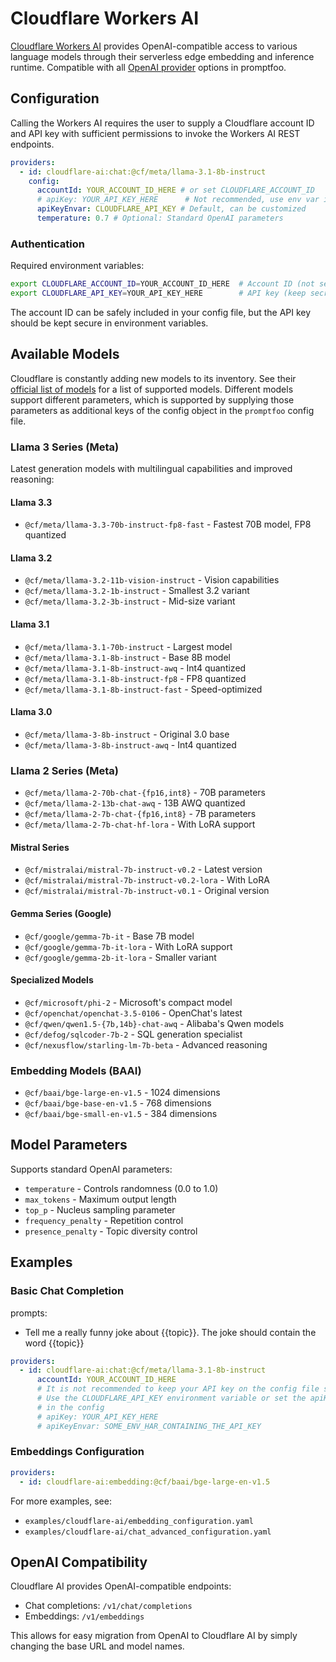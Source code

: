 # Cloudflare Workers AI

[Cloudflare Workers AI](https://developers.cloudflare.com/workers-ai/) provides OpenAI-compatible access to various language models through their serverless edge embedding and inference runtime. Compatible with all [OpenAI provider](/docs/providers/openai/) options in promptfoo.

## Configuration

Calling the Workers AI requires the user to supply a Cloudflare account ID and API key with
sufficient permissions to invoke the Workers AI REST endpoints.

```yaml title="promptfooconfig.yaml"
providers:
  - id: cloudflare-ai:chat:@cf/meta/llama-3.1-8b-instruct
    config:
      accountId: YOUR_ACCOUNT_ID_HERE # or set CLOUDFLARE_ACCOUNT_ID
      # apiKey: YOUR_API_KEY_HERE      # Not recommended, use env var instead
      apiKeyEnvar: CLOUDFLARE_API_KEY # Default, can be customized
      temperature: 0.7 # Optional: Standard OpenAI parameters
```

### Authentication

Required environment variables:

```sh
export CLOUDFLARE_ACCOUNT_ID=YOUR_ACCOUNT_ID_HERE  # Account ID (not secret)
export CLOUDFLARE_API_KEY=YOUR_API_KEY_HERE        # API key (keep secret)
```

The account ID can be safely included in your config file, but the API key should be kept secure in environment variables.

## Available Models

Cloudflare is constantly adding new models to its inventory. See their [official list of
models](https://developers.cloudflare.com/workers-ai/models/) for a list of supported models.
Different models support different parameters, which is supported by supplying those
parameters as additional keys of the config object in the `promptfoo` config file.

### Llama 3 Series (Meta)

Latest generation models with multilingual capabilities and improved reasoning:

#### Llama 3.3

- `@cf/meta/llama-3.3-70b-instruct-fp8-fast` - Fastest 70B model, FP8 quantized

#### Llama 3.2

- `@cf/meta/llama-3.2-11b-vision-instruct` - Vision capabilities
- `@cf/meta/llama-3.2-1b-instruct` - Smallest 3.2 variant
- `@cf/meta/llama-3.2-3b-instruct` - Mid-size variant

#### Llama 3.1

- `@cf/meta/llama-3.1-70b-instruct` - Largest model
- `@cf/meta/llama-3.1-8b-instruct` - Base 8B model
- `@cf/meta/llama-3.1-8b-instruct-awq` - Int4 quantized
- `@cf/meta/llama-3.1-8b-instruct-fp8` - FP8 quantized
- `@cf/meta/llama-3.1-8b-instruct-fast` - Speed-optimized

#### Llama 3.0

- `@cf/meta/llama-3-8b-instruct` - Original 3.0 base
- `@cf/meta/llama-3-8b-instruct-awq` - Int4 quantized

### Llama 2 Series (Meta)

- `@cf/meta/llama-2-70b-chat-{fp16,int8}` - 70B parameters
- `@cf/meta/llama-2-13b-chat-awq` - 13B AWQ quantized
- `@cf/meta/llama-2-7b-chat-{fp16,int8}` - 7B parameters
- `@cf/meta/llama-2-7b-chat-hf-lora` - With LoRA support

#### Mistral Series

- `@cf/mistralai/mistral-7b-instruct-v0.2` - Latest version
- `@cf/mistralai/mistral-7b-instruct-v0.2-lora` - With LoRA
- `@cf/mistralai/mistral-7b-instruct-v0.1` - Original version

#### Gemma Series (Google)

- `@cf/google/gemma-7b-it` - Base 7B model
- `@cf/google/gemma-7b-it-lora` - With LoRA support
- `@cf/google/gemma-2b-it-lora` - Smaller variant

#### Specialized Models

- `@cf/microsoft/phi-2` - Microsoft's compact model
- `@cf/openchat/openchat-3.5-0106` - OpenChat's latest
- `@cf/qwen/qwen1.5-{7b,14b}-chat-awq` - Alibaba's Qwen models
- `@cf/defog/sqlcoder-7b-2` - SQL generation specialist
- `@cf/nexusflow/starling-lm-7b-beta` - Advanced reasoning

### Embedding Models (BAAI)

- `@cf/baai/bge-large-en-v1.5` - 1024 dimensions
- `@cf/baai/bge-base-en-v1.5` - 768 dimensions
- `@cf/baai/bge-small-en-v1.5` - 384 dimensions

## Model Parameters

Supports standard OpenAI parameters:

- `temperature` - Controls randomness (0.0 to 1.0)
- `max_tokens` - Maximum output length
- `top_p` - Nucleus sampling parameter
- `frequency_penalty` - Repetition control
- `presence_penalty` - Topic diversity control

## Examples

### Basic Chat Completion

prompts:

- Tell me a really funny joke about {{topic}}. The joke should contain the word {{topic}}

```yaml title="promptfooconfig.yaml"
providers:
  - id: cloudflare-ai:chat:@cf/meta/llama-3.1-8b-instruct
      accountId: YOUR_ACCOUNT_ID_HERE
      # It is not recommended to keep your API key on the config file since it is a secret value.
      # Use the CLOUDFLARE_API_KEY environment variable or set the apiKeyEnvar value
      # in the config
      # apiKey: YOUR_API_KEY_HERE
      # apiKeyEnvar: SOME_ENV_HAR_CONTAINING_THE_API_KEY
```

### Embeddings Configuration

```yaml
providers:
  - id: cloudflare-ai:embedding:@cf/baai/bge-large-en-v1.5
```

For more examples, see:

- `examples/cloudflare-ai/embedding_configuration.yaml`
- `examples/cloudflare-ai/chat_advanced_configuration.yaml`

## OpenAI Compatibility

Cloudflare AI provides OpenAI-compatible endpoints:

- Chat completions: `/v1/chat/completions`
- Embeddings: `/v1/embeddings`

This allows for easy migration from OpenAI to Cloudflare AI by simply changing the base URL and model names.
